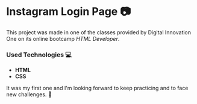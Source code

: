 # Instagram Login Page :camera:

This project was made in one of the classes provided by Digital Innovation One on its online bootcamp _HTML Developer_.

### Used Technologies :computer:

* **HTML**
* **CSS**

It was my first one and I'm looking forward to keep practicing and to face new challenges. :rocket:



